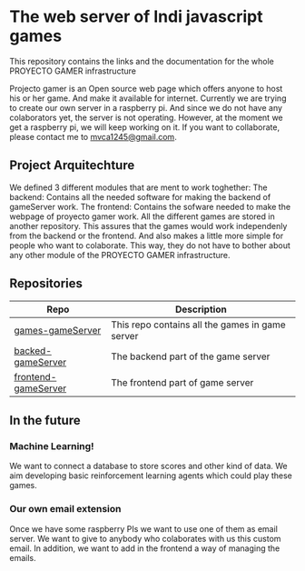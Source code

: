 # The web server of Indi javascript games
This repository contains the links and the documentation for the whole PROYECTO GAMER infrastructure

Projecto gamer is an Open source web page which offers anyone to host his or her game. And make it available for internet.
Currently we are trying to create our own server in a raspberry pi. And since we do not have any colaborators yet, the server is not operating. However, at the moment we get a raspberry pi, we will keep working on it. If you want to collaborate, please contact me to mvca1245@gmail.com.

## Project Arquitechture
We defined 3 different modules that are ment to work toghether:
The backend: Contains all the needed software for making the backend of gameServer work.
The frontend: Contains the sofware needed to make the webpage of proyecto gamer work.
All the different games are stored in another repository. This assures that the games would work independenly from the backend or the frontend. And also makes a little more simple for people who want to colaborate. This way, they do not have to bother about any other module of the   PROYECTO GAMER infrastructure.

## Repositories

|Repo|Description|
|----|-----------|
|[games-gameServer](https://github.com/chriss1245/games-gameServer)|This repo contains all the games in game server|
|[backed-gameServer](https://github.com/chriss1245/backend-gameServer)|The backend part of the game server|
|[frontend-gameServer](https://github.com/chriss1245/frontend-gameServer)| The frontend part of game server|

## In the future 
### Machine Learning!
We want to connect a database to store scores and other kind of data. We aim developing basic reinforcement learning agents which could play these games.
### Our own email extension
Once we have some raspberry PIs we want to use one of them as email server. We want to give to anybody who colaborates with us this custom email.
In addition, we want to add in the frontend a way of managing the emails.
